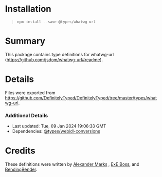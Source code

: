 # Installation

> `npm install --save @types/whatwg-url`

# Summary

This package contains type definitions for whatwg-url (https://github.com/jsdom/whatwg-url#readme).

# Details

Files were exported
from https://github.com/DefinitelyTyped/DefinitelyTyped/tree/master/types/whatwg-url.

### Additional Details

* Last updated: Tue, 09 Jan 2024 19:06:33 GMT
* Dependencies: [@types/webidl-conversions](https://npmjs.com/package/@types/webidl-conversions)

# Credits

These definitions were written by [Alexander Marks](https://github.com/aomarks)
, [ExE Boss](https://github.com/ExE-Boss), and [BendingBender](https://github.com/BendingBender).
